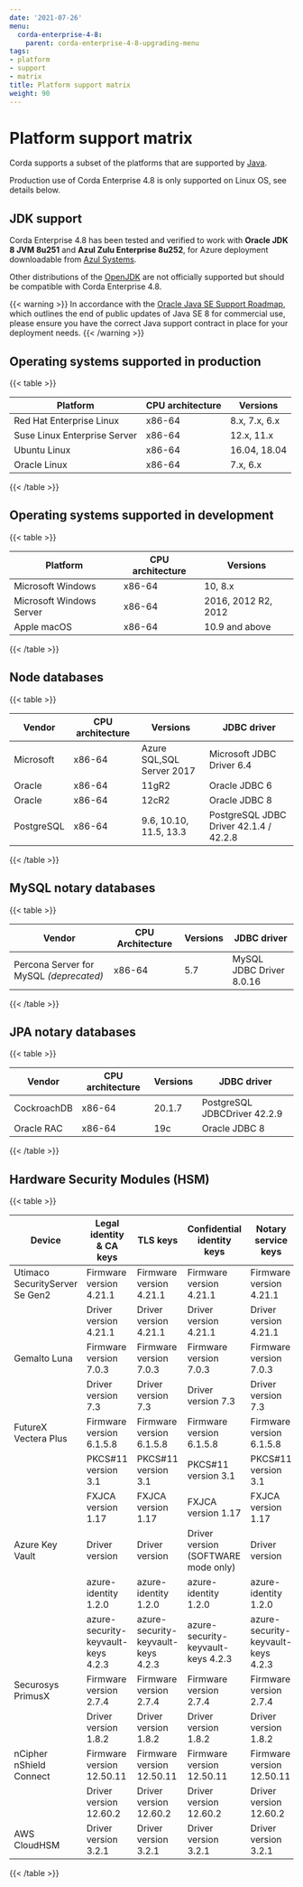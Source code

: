 ```yaml
---
date: '2021-07-26'
menu:
  corda-enterprise-4-8:
    parent: corda-enterprise-4-8-upgrading-menu
tags:
- platform
- support
- matrix
title: Platform support matrix
weight: 90
---
```



# Platform support matrix

Corda supports a subset of the platforms that are supported by [Java](http://www.oracle.com/technetwork/java/javase/certconfig-2095354.html).

Production use of Corda Enterprise 4.8 is only supported on Linux OS, see details below.

## JDK support

Corda Enterprise 4.8 has been tested and verified to work with **Oracle JDK 8 JVM 8u251** and **Azul Zulu Enterprise 8u252**, for Azure deployment downloadable from
[Azul Systems](https://www.azul.com/downloads/azure-only/zulu/).

Other distributions of the [OpenJDK](https://openjdk.java.net/) are not officially supported but should be compatible with Corda Enterprise 4.8.

{{< warning >}}
In accordance with the [Oracle Java SE Support Roadmap](https://www.oracle.com/technetwork/java/java-se-support-roadmap.html),
which outlines the end of public updates of Java SE 8 for commercial use, please ensure you have the correct Java support contract in place
for your deployment needs.
{{< /warning >}}

## Operating systems supported in production

{{< table >}}

|Platform|CPU architecture|Versions|
|-------------------------------|------------------|-----------|
|Red Hat Enterprise Linux|x86-64|8.x, 7.x, 6.x|
|Suse Linux Enterprise Server|x86-64|12.x, 11.x|
|Ubuntu Linux|x86-64|16.04, 18.04|
|Oracle Linux|x86-64|7.x, 6.x|

{{< /table >}}

## Operating systems supported in development

{{< table >}}

|Platform|CPU architecture|Versions|
|-------------------------------|------------------|-----------|
|Microsoft Windows|x86-64|10, 8.x|
|Microsoft Windows Server|x86-64|2016, 2012 R2, 2012|
|Apple macOS|x86-64|10.9 and above|

{{< /table >}}

## Node databases

{{< table >}}

|Vendor|CPU architecture|Versions|JDBC driver|
|-------------------------------|------------------|------------------|------------------------|
|Microsoft|x86-64|Azure SQL,SQL Server 2017|Microsoft JDBC Driver 6.4|
|Oracle|x86-64|11gR2|Oracle JDBC 6|
|Oracle|x86-64|12cR2|Oracle JDBC 8|
|PostgreSQL|x86-64|9.6, 10.10, 11.5, 13.3|PostgreSQL JDBC Driver 42.1.4 / 42.2.8|

{{< /table >}}

## MySQL notary databases

{{< table >}}

|Vendor|CPU Architecture|Versions|JDBC driver|
|-------------------------------|------------------|------------------|--------------------|
|Percona Server for MySQL *(deprecated)*|x86-64|5.7|MySQL JDBC Driver 8.0.16|

{{< /table >}}

## JPA notary databases

{{< table >}}

|Vendor|CPU architecture|Versions|JDBC driver|
|-------------------------------|------------------|------------------|--------------------|
|CockroachDB|x86-64|20.1.7|PostgreSQL JDBCDriver 42.2.9|
|Oracle RAC|x86-64|19c|Oracle JDBC 8|

{{< /table >}}

## Hardware Security Modules (HSM)

{{< table >}}

|Device|Legal identity & CA keys|TLS keys|Confidential identity keys|Notary service keys|
|-------------------------------|----------------------------|----------------------------|----------------------------|-----------------------------|
| Utimaco SecurityServer Se Gen2| Firmware version 4.21.1  | Firmware version 4.21.1  | Firmware version 4.21.1 | Firmware version 4.21.1   |
|                               | Driver version 4.21.1    | Driver version 4.21.1    | Driver version 4.21.1   | Driver version 4.21.1     |
| Gemalto Luna                  | Firmware version 7.0.3   | Firmware version 7.0.3   | Firmware version 7.0.3  | Firmware version 7.0.3    |
|                               | Driver version 7.3       | Driver version 7.3       | Driver version 7.3      | Driver version 7.3        |
| FutureX Vectera Plus          | Firmware version 6.1.5.8 | Firmware version 6.1.5.8 | Firmware version 6.1.5.8 | Firmware version 6.1.5.8  |
|                               | PKCS#11 version 3.1      | PKCS#11 version 3.1      | PKCS#11 version 3.1      | PKCS#11 version 3.1       |
|                               | FXJCA version 1.17       | FXJCA version 1.17       | FXJCA version 1.17       | FXJCA version 1.17        |
| Azure Key Vault               | Driver version           | Driver version           | Driver version (SOFTWARE mode only)| Driver version  |
|                               | azure-identity 1.2.0     | azure-identity 1.2.0     | azure-identity 1.2.0     | azure-identity 1.2.0      |
|                               | azure-security-keyvault-keys 4.2.3| azure-security-keyvault-keys 4.2.3| azure-security-keyvault-keys 4.2.3| azure-security-keyvault-keys 4.2.3|
| Securosys PrimusX             | Firmware version 2.7.4   | Firmware version 2.7.4   | Firmware version 2.7.4   | Firmware version 2.7.4    |
|                               | Driver version 1.8.2     | Driver version 1.8.2     | Driver version 1.8.2     | Driver version 1.8.2      |
| nCipher nShield Connect       | Firmware version 12.50.11| Firmware version 12.50.11| Firmware version 12.50.11| Firmware version 12.50.11 |
|                               | Driver version 12.60.2   | Driver version 12.60.2   | Driver version 12.60.2   | Driver version 12.60.2    |
| AWS CloudHSM                  | Driver version 3.2.1     | Driver version 3.2.1     | Driver version 3.2.1     | Driver version 3.2.1      |

{{< /table >}}
